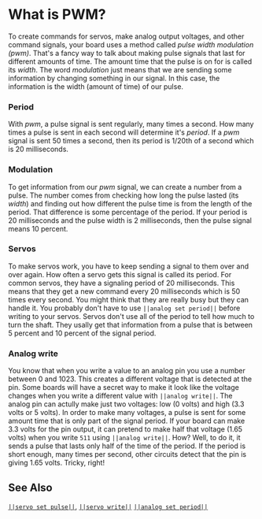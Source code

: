# What is PWM?

To create commands for servos, make analog output voltages, and other command signals, your board uses a method called *pulse width modulation (pwm)*. That's a fancy way to talk about making pulse signals that last for different amounts of time. The amount time that the pulse is on for is called its *width*. The word *modulation* just means that we are sending some information by changing something in our signal. In this case, the information is the width (amount of time) of our pulse.

### Period

With *pwm*, a pulse signal is sent regularly, many times a second. How many times a pulse is sent in each second will determine it's *period*. If a *pwm* signal is sent 50 times a second, then its period is 1/20th of a second which is 20 milliseconds.

### Modulation

To get information from our *pwm* signal, we can create a number from a pulse. The number comes from checking how long the pulse lasted (its *width*) and finding out how different the pulse time is from the length of the period. That difference is some percentage of the period. If your period is 20 milliseconds and the pulse width is 2 milliseconds, then the pulse signal means 10 percent.

### Servos

To make servos work, you have to keep sending a signal to them over and over again. How often a servo gets this signal is called its period. For common servos, they have a signaling period of 20 milliseconds. This means that they get a new command every 20 milliseconds which is 50 times every second. You might think that they are really busy but they can handle it. You probably don't have to use `||analog set period||` before writing to your servos. Servos don't use all of the period to tell how much to turn the shaft. They usally get that information from a pulse that is between 5 percent and 10 percent of the signal period.

### Analog write

You know that when you write a value to an analog pin you use a number between 0 and 1023. This creates a different voltage that is detected at the pin. Some boards will have a secret way to make it look like the voltage changes when you write a different value with `||analog write||`. The analog pin can actully make just two voltages: low (0 volts) and high (3.3 volts or 5 volts). In order to make many voltages, a pulse is sent for some amount time that is only part of the signal period. If your board can make 3.3 volts for the pin output, it can pretend to make half that voltage (1.65 volts) when you write `511` using `||analog write||`. How? Well, to do it, it sends a pulse that lasts only half of the time of the period. If the period is short enough, many times per second, other circuits detect that the pin is giving 1.65 volts. Tricky, right!

## See Also

[`||servo set pulse||`](/reference/pins/servo-set-pulse), [`||servo write||`](/reference/pins/servo-write) [`||analog set period||`](/reference/pins/analog-set-period)